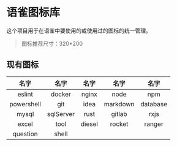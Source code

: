 # 语雀图标库

这个项目用于在语雀中要使用的或使用过的图标的统一管理。

> 图标推荐尺寸：320*200

## 现有图标

|     名字     |    名字     |   名字   |    名字    |    名字    |
|:----------:|:---------:|:------:|:--------:|:--------:|
|   eslint   |  docker   | nginx  |   node   |   npm    |
| powershell |    git    |  idea  | markdown | database |
|   mysql    | sqlServer |  rust  |  gitlab  |   rxjs   |
|   excel    |   tool    | diesel |  rocket  |  ranger  |
|  question  |   shell   |
